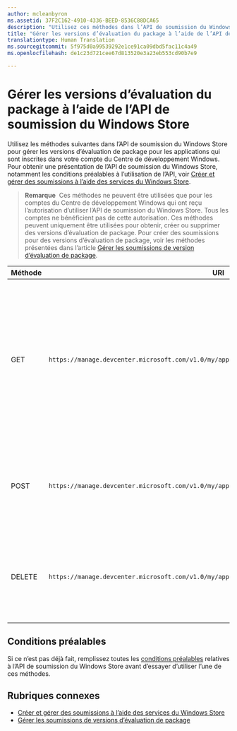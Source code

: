 ```yaml
---
author: mcleanbyron
ms.assetid: 37F2C162-4910-4336-BEED-8536C88DCA65
description: "Utilisez ces méthodes dans l’API de soumission du Windows Store pour gérer les versions d’évaluation de package pour les applications inscrites dans votre compte du Centre de développement Windows."
title: "Gérer les versions d’évaluation du package à l’aide de l’API de soumission du Windows Store"
translationtype: Human Translation
ms.sourcegitcommit: 5f975d0a99539292e1ce91ca09dbd5fac11c4a49
ms.openlocfilehash: de1c23d721cee67d813520e3a23eb553cd90b7e9

---
```


# Gérer les versions d’évaluation du package à l’aide de l’API de soumission du Windows Store




Utilisez les méthodes suivantes dans l’API de soumission du Windows Store pour gérer les versions d’évaluation de package pour les applications qui sont inscrites dans votre compte du Centre de développement Windows. Pour obtenir une présentation de l’API de soumission du Windows Store, notamment les conditions préalables à l’utilisation de l’API, voir [Créer et gérer des soumissions à l’aide des services du Windows Store](create-and-manage-submissions-using-windows-store-services.md).

>**Remarque**&nbsp;&nbsp;Ces méthodes ne peuvent être utilisées que pour les comptes du Centre de développement Windows qui ont reçu l’autorisation d’utiliser l’API de soumission du Windows Store. Tous les comptes ne bénéficient pas de cette autorisation. Ces méthodes peuvent uniquement être utilisées pour obtenir, créer ou supprimer des versions d’évaluation de package. Pour créer des soumissions pour des versions d’évaluation de package, voir les méthodes présentées dans l’article [Gérer les soumissions de version d’évaluation de package](manage-flight-submissions.md).

| Méthode        | URI    | Description                                                                 |
|---------------|--------|-----------------------------------------------------------------------------|
| GET | ```https://manage.devcenter.microsoft.com/v1.0/my/applications/{applicationId}/flights/{flightId}``` | Obtient les données relatives à une version d’évaluation du package pour une application inscrite dans votre compte du Centre de développement Windows. Pour plus d’informations, voir [Obtenir une version d’évaluation de package](get-a-flight.md). |
| POST | ```https://manage.devcenter.microsoft.com/v1.0/my/applications/{applicationId}/flights``` | Crée une version d’évaluation de package. Pour plus d’informations, voir [Créer une version d’évaluation de package](create-a-flight.md).|
| DELETE | ```https://manage.devcenter.microsoft.com/v1.0/my/applications/{applicationId}/flights/{flightId}``` | Supprime une version d’évaluation de package. Pour plus d’informations, voir [Supprimer une version d’évaluation de package](delete-a-flight.md). |


## Conditions préalables

Si ce n’est pas déjà fait, remplissez toutes les [conditions préalables](create-and-manage-submissions-using-windows-store-services.md#prerequisites) relatives à l’API de soumission du Windows Store avant d’essayer d’utiliser l’une de ces méthodes.

## Rubriques connexes

* [Créer et gérer des soumissions à l’aide des services du Windows Store](create-and-manage-submissions-using-windows-store-services.md)
* [Gérer les soumissions de versions d’évaluation de package](manage-flight-submissions.md)



<!--HONumber=Aug16_HO5-->


